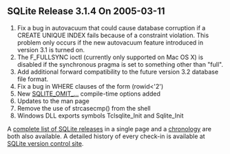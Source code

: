 ## SQLite Release 3\.1\.4 On 2005\-03\-11

1. Fix a bug in autovacuum that could cause database corruption if
a CREATE UNIQUE INDEX fails because of a constraint violation.
This problem only occurs if the new autovacuum feature introduced in
version 3\.1 is turned on.
2. The F\_FULLSYNC ioctl (currently only supported on Mac OS X) is disabled
if the synchronous pragma is set to something other than "full".
3. Add additional forward compatibility to the future version 3\.2 database
file format.
4. Fix a bug in WHERE clauses of the form (rowid\<'2')
5. New [SQLITE\_OMIT\_...](../compile.html#omitfeatures) compile\-time options added
6. Updates to the man page
7. Remove the use of strcasecmp() from the shell
8. Windows DLL exports symbols Tclsqlite\_Init and Sqlite\_Init



A [complete list of SQLite releases](../changes.html)
 in a single page and a [chronology](../chronology.html) are both also available.
 A detailed history of every
 check\-in is available at
 [SQLite version control site](https://www.sqlite.org/src/timeline).


